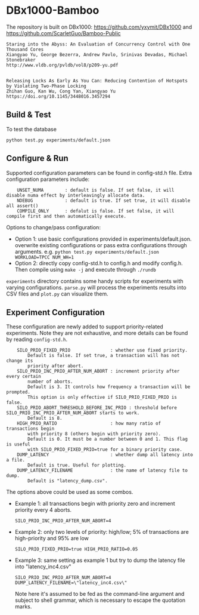 <meta name="robots" content="noindex">

DBx1000-Bamboo
==============
The repository is built on DBx1000: https://github.com/yxymit/DBx1000 and https://github.com/ScarletGuo/Bamboo-Public

    Staring into the Abyss: An Evaluation of Concurrency Control with One Thousand Cores
    Xiangyao Yu, George Bezerra, Andrew Pavlo, Srinivas Devadas, Michael Stonebraker
    http://www.vldb.org/pvldb/vol8/p209-yu.pdf
    

    Releasing Locks As Early As You Can: Reducing Contention of Hotspots by Violating Two-Phase Locking
    Zhihan Guo, Kan Wu, Cong Yan, Xiangyao Yu
    https://doi.org/10.1145/3448016.3457294

Build & Test
------------

To test the database

    python test.py experiments/default.json

    
Configure & Run
---------------

Supported configuration parameters can be found in config-std.h file. Extra configuration parameters include: 
```
    UNSET_NUMA        : default is false. If set false, it will disable numa effect by interleavingly allocate data. 
    NDEBUG            : default is true. If set true, it will disable all assert()
    COMPILE_ONLY      : defalut is false. If set false, it will compile first and then automatically execute. 
```
Options to change/pass configuration:
- Option 1: use basic configurations provided in experiments/default.json. overwrite existing configurations or pass extra configurations through arguments. 
    e.g. ```python test.py experiments/default.json WORKLOAD=TPCC NUM_WH=1```
- Option 2: directly copy config-std.h to config.h and modify config.h. Then compile using ```make -j``` and execute through ```./rundb ```

`experiments` directory contains some handy scripts for experiments with varying configurations. `parse.py` will process the experiments results into CSV files and `plot.py` can visualize them.

Experiment Configuration
---------------

These configuration are newly added to support priority-related experiments. Note they are not exhaustive, and more details can be found by reading `config-std.h`.
```
    SILO_PRIO_FIXED_PRIO               : whether use fixed priority.
        Default is false. If set true, a transaction will has not change its
        priority after abort.
    SILO_PRIO_INC_PRIO_AFTER_NUM_ABORT : increment priority after every certain
        number of aborts.
        Default is 3. It controls how frequency a transaction will be prompted.
        This option is only effective if SILO_PRIO_FIXED_PRIO is false.
    SILO_PRIO_ABORT_THRESHOLD_BEFORE_INC_PRIO : threshold before SILO_PRIO_INC_PRIO_AFTER_NUM_ABORT starts to work.
        Default is 8.
    HIGH_PRIO_RATIO                    : how many ratio of transactions begin
        with priority 8 (others begin with priority zero).
        Default is 0. It must be a number between 0 and 1. This flag is useful
        with SILO_PRIO_FIXED_PRIO=true for a binary priority case.
    DUMP_LATENCY                       : whether dump all latency into a file.
        Default is true. Useful for plotting.
    DUMP_LATENCY_FILENAME              : the name of latency file to dump.
        Default is "latency_dump.csv".
```

The options above could be used as some combos.

- Example 1: all transactions begin with priority zero and increment priority every 4 aborts.

    ```
    SILO_PRIO_INC_PRIO_AFTER_NUM_ABORT=4
    ```

- Example 2: only two levels of priority: high/low; 5% of transactions are high-priority and 95% are low

    ```
    SILO_PRIO_FIXED_PRIO=true HIGH_PRIO_RATIO=0.05
    ```

- Example 3: same setting as example 1 but try to dump the latency file into "latency_inc4.csv"

    ```
    SILO_PRIO_INC_PRIO_AFTER_NUM_ABORT=4 DUMP_LATENCY_FILENAME=\"latency_inc4.csv\"
    ```

    Note here it's assumed to be fed as the command-line argument and subject to shell grammar, which is necessary to escape the quotation marks.

